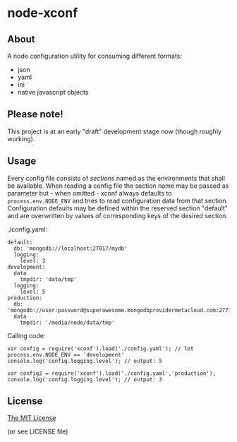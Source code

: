 # node-xconf

## About

A node configuration utility for consuming different formats:

- json
- yaml
- ini
- native javascript objects

## Please note!

This project is at an early "draft" development stage now (though roughly working).

## Usage


Every config file consists of _sections_ named as the environments that shall be available. When reading a config file
the section name may be passed as parameter but - when omitted - xconf always defaults to `process.env.NODE_ENV` and tries
to read configuration data from that section. Configuration defaults may be defined within the reserved section "default"
and are overwritten by values of corresponding keys of the desired section.

./config.yaml:
```
default:
  db: 'mongodb://localhost:27017/mydb'
  logging:
    level: 3
development:
  data
    tmpdir: 'data/tmp'
  logging:
    level: 5
production:
  db: 'mongodb://user:password@superawesome.mongodbprovidermetacloud.com:27777/mydb'
  data
    tmpdir: '/media/node/data/tmp'
```


Calling code:
```
var config = require('xconf').load('./config.yaml'); // let process.env.NODE_ENV == 'development'
console.log('config.logging.level'); // output: 5

var config2 = require('xconf').load('./config.yaml','production');
console.log('config.logging.level'); // output: 3
```


## License

[The MIT License](http://opensource.org/licenses/MIT)

(or see LICENSE file)
